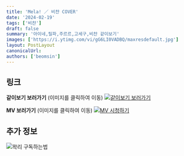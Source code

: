 ```yaml
---
title: 'Mela! ／ 비챤 COVER'
date: '2024-02-19'
tags: ['비챤']
draft: false
summary: '아이네,릴파,주르르,고세구,비챤 같이보기'
images: ['https://i.ytimg.com/vi/gG6LI0VADBQ/maxresdefault.jpg']
layout: PostLayout
canonicalUrl:
authors: ['beomsin']
---
```


## 링크

**같이보기 보러가기** (이미지를 클릭하여 이동)
[![같이보기 보러가기](https://cdn.discordapp.com/attachments/1136601898116464710/1211650793904807976/logo.png?ex=65eef8bc&is=65dc83bc&hm=95dc0e08c1f43025dd60def429896697b3787a9f923593eb50b24e9fb6280361&)](https://cafe.naver.com/steamindiegame/15095949)

**MV 보러가기** (이미지를 클릭하여 이동)
[![MV 시청하기](https://i.ytimg.com/vi/gG6LI0VADBQ/maxresdefault.jpg)](https://www.youtube.com/watch?v=gG6LI0VADBQ)

## 추가 정보

![왁리 구독하는법](https://cdn.discordapp.com/attachments/1136601898116464710/1202561346370142238/--3-cut.gif?ex=65e99707&is=65d72207&hm=77ccf39e44d1b0ba4bc899cb3220e87d5ce56ff9a25de53263bc132fb9c9d85a&)
